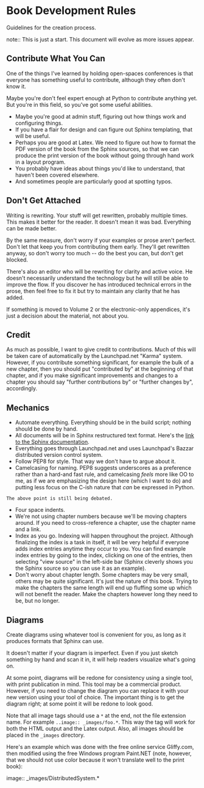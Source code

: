 Book Development Rules
======================

Guidelines for the creation process.

note:: This is just a start. This document will evolve as more issues
appear.

Contribute What You Can
-----------------------

One of the things I've learned by holding open-spaces conferences is
that everyone has something useful to contribute, although they often
don't know it.

Maybe you're don't feel expert enough at Python to contribute anything
yet. But you're in this field, so you've got some useful abilities.

-   Maybe you're good at admin stuff, figuring out how things work and
    configuring things.
-   If you have a flair for design and can figure out Sphinx templating,
    that will be useful.
-   Perhaps you are good at Latex. We need to figure out how to format
    the PDF version of the book from the Sphinx sources, so that we can
    produce the print version of the book without going through hand
    work in a layout program.
-   You probably have ideas about things you'd like to understand, that
    haven't been covered elsewhere.
-   And sometimes people are particularly good at spotting typos.

Don't Get Attached
------------------

Writing is rewriting. Your stuff will get rewritten, probably multiple
times. This makes it better for the reader. It doesn't mean it was bad.
Everything can be made better.

By the same measure, don't worry if your examples or prose aren't
perfect. Don't let that keep you from contributing them early. They'll
get rewritten anyway, so don't worry too much -- do the best you can,
but don't get blocked.

There's also an editor who will be rewriting for clarity and active
voice. He doesn't necessarily understand the technology but he will
still be able to improve the flow. If you discover he has introduced
technical errors in the prose, then feel free to fix it but try to
maintain any clarity that he has added.

If something is moved to Volume 2 or the electronic-only appendices,
it's just a decision about the material, not about you.

Credit
------

As much as possible, I want to give credit to contributions. Much of
this will be taken care of automatically by the Launchpad.net "Karma"
system. However, if you contribute something significant, for example
the bulk of a new chapter, then you should put "contributed by" at the
beginning of that chapter, and if you make significant improvements and
changes to a chapter you should say "further contributions by" or
"further changes by", accordingly.

Mechanics
---------

-   Automate everything. Everything should be in the build script;
    nothing should be done by hand.
-   All documents will be in Sphinx restructured text format. Here's the
    [link to the Sphinx
    documentation](http://sphinx.pocoo.org/contents.html).
-   Everything goes through Launchpad.net and uses Launchpad's Bazzar
    distributed version control system.
-   Follow PEP8 for style. That way we don't have to argue about it.
-   Camelcasing for naming. PEP8 suggests underscores as a preference
    rather than a hard-and fast rule, and camelcasing *feels* more like
    OO to me, as if we are emphasizing the design here (which I want to
    do) and putting less focus on the C-ish nature that *can* be
    expressed in Python.

<!-- -->

    The above point is still being debated.

-   Four space indents.
-   We're not using chapter numbers because we'll be moving chapters
    around. If you need to cross-reference a chapter, use the chapter
    name and a link.
-   Index as you go. Indexing will happen throughout the project.
    Although finalizing the index is a task in itself, it will be very
    helpful if everyone adds index entries anytime they occur to you.
    You can find example index entries by going to the index, clicking
    on one of the entries, then selecting "view source" in the left-side
    bar (Sphinx cleverly shows you the Sphinx source so you can use it
    as an example).
-   Don't worry about chapter length. Some chapters may be very small,
    others may be quite significant. It's just the nature of this book.
    Trying to make the chapters the same length will end up fluffing
    some up which will not benefit the reader. Make the chapters however
    long they need to be, but no longer.

Diagrams
--------

Create diagrams using whatever tool is convenient for you, as long as it
produces formats that Sphinx can use.

It doesn't matter if your diagram is imperfect. Even if you just sketch
something by hand and scan it in, it will help readers visualize what's
going on.

At some point, diagrams will be redone for consistency using a single
tool, with print publication in mind. This tool may be a commercial
product. However, if you need to change the diagram you can replace it
with your new version using your tool of choice. The important thing is
to get the diagram right; at some point it will be redone to look good.

Note that all image tags should use a `*` at the end, not the file
extension name. For example `..image:: _images/foo.*`. This way the tag
will work for both the HTML output and the Latex output. Also, all
images should be placed in the `_images` directory.

Here's an example which was done with the free online service
Gliffy.com, then modified using the free Windows program Paint.NET
(note, however, that we should not use color because it won't translate
well to the print book):

image:: _images/DistributedSystem.\*